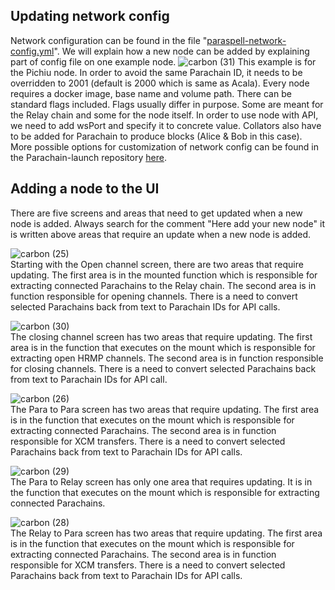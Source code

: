 ## Updating network config
Network configuration can be found in the file "[paraspell-network-config.yml](https://github.com/dudo50/ParaSpell/blob/main/paraspell-network-config.yml)". We will explain how a new node can be added by explaining part of config file on one example node.
![carbon (31)](https://user-images.githubusercontent.com/55763425/186969086-f5875cb1-61d4-4d0b-89b1-e373b61fa515.png)
This example is for the Pichiu node. In order to avoid the same Parachain ID, it needs to be overridden to 2001 (default is 2000 which is same as Acala). Every node requires a docker image, base name and volume path. There can be standard flags included. Flags usually differ in purpose. Some are meant for the Relay chain and some for the node itself. In order to use node with API, we need to add wsPort and specify it to concrete value. Collators also have to be added for Parachain to produce blocks (Alice & Bob in this case). More possible options for customization of network config can be found in the Parachain-launch repository [here](https://github.com/open-web3-stack/parachain-launch).

## Adding a node to the UI
There are five screens and areas that need to get updated when a new node is added. Always search for the comment "Here add your new node" it is written above areas that require an update when a new node is added.

![carbon (25)](https://user-images.githubusercontent.com/55763425/186940822-346b296d-a355-427b-93f8-f87e0f850d1e.png)
<br />Starting with the Open channel screen, there are two areas that require updating. The first area is in the mounted function which is responsible for extracting connected Parachains to the Relay chain. The second area is in function responsible for opening channels. There is a need to convert selected Parachains back from text to Parachain IDs for API calls.

![carbon (30)](https://user-images.githubusercontent.com/55763425/186945150-7ebc2e48-9e7c-472d-be54-6eeb9e4f7214.png)
<br />The closing channel screen has two areas that require updating. The first area is in the function that executes on the mount which is responsible for extracting open HRMP channels. The second area is in function responsible for closing channels. There is a need to convert selected Parachains back from text to Parachain IDs for API call.

![carbon (26)](https://user-images.githubusercontent.com/55763425/186943761-bcc0ce7c-0026-4df0-b451-d0f92a3e040b.png)
<br />The Para to Para screen has two areas that require updating. The first area is in the function that executes on the mount which is responsible for extracting connected Parachains. The second area is in function responsible for XCM transfers. There is a need to convert selected Parachains back from text to Parachain IDs for API calls. 

![carbon (29)](https://user-images.githubusercontent.com/55763425/186944330-779f6137-5c0b-4dbf-be0c-a5a22dd96acd.png)
<br />The Para to Relay screen has only one area that requires updating. It is in the function that executes on the mount which is responsible for extracting connected Parachains.

![carbon (28)](https://user-images.githubusercontent.com/55763425/186944207-4f78afd7-16f5-48e7-8bfe-de1c9a3e3d77.png)
<br />The Relay to Para screen has two areas that require updating. The first area is in the function that executes on the mount which is responsible for extracting connected Parachains. The second area is in function responsible for XCM transfers. There is a need to convert selected Parachains back from text to Parachain IDs for API calls.
